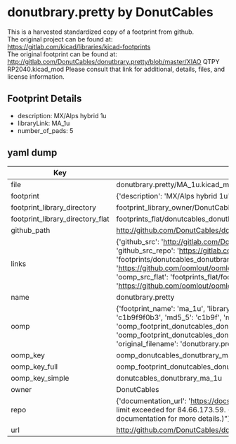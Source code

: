 # donutbrary.pretty by DonutCables  
This is a harvested standardized copy of a footprint from github.  
The original project can be found at:  
https://gitlab.com/kicad/libraries/kicad-footprints  
The original footprint can be found at:
http://gitlab.com/DonutCables/donutbrary.pretty/blob/master/XIAO QTPY RP2040.kicad_mod
Please consult that link for additional, details, files, and license information.  
## Footprint Details
* description: MX/Alps hybrid 1u  
* libraryLink: MA_1u  
* number_of_pads: 5  
## yaml dump  
| Key | Value |  
| --- | --- |  
| file | donutbrary.pretty/MA_1u.kicad_mod |  
| footprint | {'description': 'MX/Alps hybrid 1u', 'libraryLink': 'MA_1u', 'number_of_pads': 5} |  
| footprint_library_directory | footprint_library_owner/DonutCables_donutbrary.pretty |  
| footprint_library_directory_flat | footprints_flat/donutcables_donutbrary_ma_1u/working |  
| github_path | http://github.com/DonutCables/donutbrary.pretty/blob/master/MA_1u.kicad_mod |  
| links | {'github_src': 'http://gitlab.com/DonutCables/donutbrary.pretty/blob/master/XIAO QTPY RP2040.kicad_mod', 'github_src_repo': 'https://gitlab.com/kicad/libraries/kicad-footprints', 'oomp_bot': 'footprints/donutcables_donutbrary_ma_1u/working', 'oomp_bot_github': 'https://github.com/oomlout/oomlout_oomp_footprint_bot/tree/main/footprints/donutcables_donutbrary_ma_1u/working', 'oomp_src_flat': 'footprints_flat/footprints_flat/donutcables_donutbrary_ma_1u/working', 'oomp_src_flat_github': 'https://github.com/oomlout/oomlout_oomp_footprint_src/tree/main/footprints_flat/donutcables_donutbrary_ma_1u/working'} |  
| name | donutbrary.pretty |  
| oomp | {'footprint_name': 'ma_1u', 'library_name': 'donutbrary', 'md5': 'c1b9f9f0b3afa7694d1423cc1d6761c8', 'md5_10': 'c1b9f9f0b3', 'md5_5': 'c1b9f', 'md5_6': 'c1b9f9', 'oomp_key': 'oomp_donutcables_donutbrary_ma_1u', 'oomp_key_extra': 'oomp_footprint_donutcables_donutbrary_ma_1u', 'oomp_key_full': 'oomp_footprint_donutcables_donutbrary_ma_1u_c1b9f9', 'oomp_key_simple': 'donutcables_donutbrary_ma_1u', 'original_filename': 'donutbrary.pretty/MA_1u.kicad_mod', 'owner_name': 'donutcables'} |  
| oomp_key | oomp_donutcables_donutbrary_ma_1u |  
| oomp_key_full | oomp_footprint_donutcables_donutbrary_ma_1u |  
| oomp_key_simple | donutcables_donutbrary_ma_1u |  
| owner | DonutCables |  
| repo | {'documentation_url': 'https://docs.github.com/rest/overview/resources-in-the-rest-api#rate-limiting', 'message': "API rate limit exceeded for 84.66.173.59. (But here's the good news: Authenticated requests get a higher rate limit. Check out the documentation for more details.)"} |  
| url | http://github.com/DonutCables/donutbrary.pretty |  

